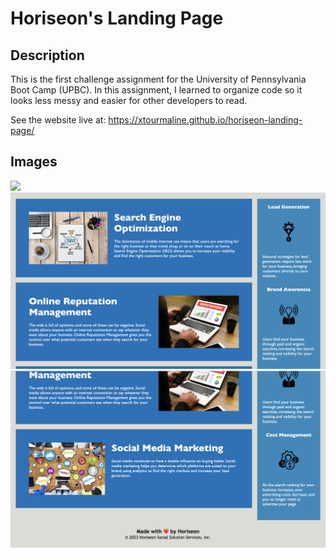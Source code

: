 # Horiseon's Landing Page

## Description

This is the first challenge assignment for the University of Pennsylvania Boot Camp (UPBC). In this assignment, I learned to organize code so it looks less messy and easier for other developers to read.

See the website live at: https://xtourmaline.github.io/horiseon-landing-page/

## Images
<img src="webpage01.png" width="800px">
<img src="webpage02.png" width="800px">
<img src="webpage03.png" width="800px">